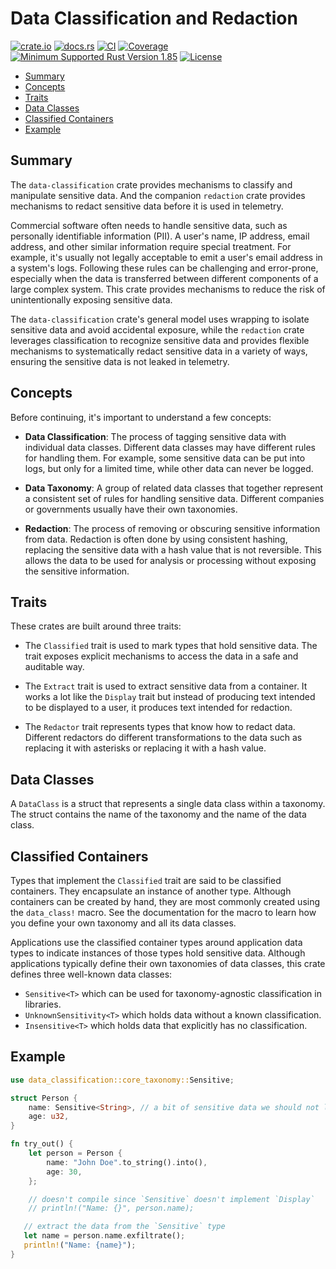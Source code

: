 # Data Classification and Redaction

[![crate.io](https://img.shields.io/crates/v/data-classification.svg)](https://crates.io/crates/data)
[![docs.rs](https://docs.rs/data-classification/badge.svg)](https://docs.rs/data-classification)
[![CI](https://github.com/geeknoid/data-classification/workflows/main/badge.svg)](https://github.com/geeknoid/data-classification/actions)
[![Coverage](https://codecov.io/gh/geeknoid/data-classification/graph/badge.svg?token=FCUG0EL5TI)](https://codecov.io/gh/geeknoid/data-classification)
[![Minimum Supported Rust Version 1.85](https://img.shields.io/badge/MSRV-1.85-blue.svg)]()
[![License](https://img.shields.io/badge/license-MIT-blue.svg)](./LICENSE)

* [Summary](#summary)
* [Concepts](#concepts)
* [Traits](#traits)
* [Data Classes](#data-classes)
* [Classified Containers](#classified-containers)
* [Example](#example)

## Summary

The `data-classification` crate provides mechanisms to classify and manipulate sensitive data. And the companion
`redaction` crate provides mechanisms to redact sensitive data before it is used in telemetry.

Commercial software often needs to handle sensitive data, such as personally identifiable information (PII).
A user's name, IP address, email address, and other similar information require special treatment. For
example, it's usually not legally acceptable to emit a user's email address in a system's logs.
Following these rules can be challenging and error-prone, especially when the data is
transferred between different components of a large complex system. This crate provides
mechanisms to reduce the risk of unintentionally exposing sensitive data.

The `data-classification` crate's general model uses wrapping to isolate sensitive data and avoid accidental exposure,
while the `redaction` crate leverages classification to recognize
sensitive data and provides flexible mechanisms to systematically redact sensitive data
in a variety of ways, ensuring the sensitive data is not leaked in telemetry.

## Concepts

Before continuing, it's important to understand a few concepts:

- **Data Classification**: The process of tagging sensitive data with individual data classes.
  Different data classes may have different rules for handling them. For example, some sensitive
  data can be put into logs, but only for a limited time, while other data can never be logged.

- **Data Taxonomy**: A group of related data classes that together represent a consistent set
  of rules for handling sensitive data. Different companies or governments usually have their
  own taxonomies.

- **Redaction**: The process of removing or obscuring sensitive information from data.
  Redaction is often done by using consistent hashing, replacing the sensitive data with a hash
  value that is not reversible. This allows the data to be used for analysis or processing
  without exposing the sensitive information.

## Traits

These crates are built around three traits:

* The `Classified` trait is used to mark types that hold sensitive data. The trait exposes
  explicit mechanisms to access the data in a safe and auditable way.

* The `Extract` trait is used to extract sensitive data from a container. It
  works a lot like the `Display` trait but instead of producing text
  intended to be displayed to a user, it produces text intended for redaction.

* The `Redactor` trait represents types that know how to redact data. Different redactors
  do different transformations to the data such as replacing it with asterisks or replacing it
  with a hash value.

## Data Classes

A `DataClass` is a struct that represents a single data class within a taxonomy. The struct
contains the name of the taxonomy and the name of the data class.

## Classified Containers

Types that implement the `Classified` trait are said to be classified containers. They encapsulate
an instance of another type. Although containers can be created by hand, they are most commonly created
using the `data_class!` macro. See the documentation for the macro to learn how you define your own
taxonomy and all its data classes.

Applications use the classified container types around application
data types to indicate instances of those types hold sensitive data. Although applications typically
define their own taxonomies of data classes, this crate defines three well-known data classes:

* `Sensitive<T>` which can be used for taxonomy-agnostic classification in libraries.
* `UnknownSensitivity<T>` which holds data without a known classification.
* `Insensitive<T>` which holds data that explicitly has no classification.

## Example

```rust
use data_classification::core_taxonomy::Sensitive;

struct Person {
    name: Sensitive<String>, // a bit of sensitive data we should not leak in logs
    age: u32,
}

fn try_out() {
    let person = Person {
        name: "John Doe".to_string().into(),
        age: 30,
    };

    // doesn't compile since `Sensitive` doesn't implement `Display`
    // println!("Name: {}", person.name);

   // extract the data from the `Sensitive` type
   let name = person.name.exfiltrate();
   println!("Name: {name}");
}
```
